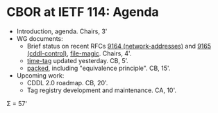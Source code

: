 CBOR at IETF 114: Agenda
========================

* Introduction, agenda. Chairs, 3'
* WG documents:
    * Brief status on recent RFCs [9164 (network-addresses)](https://datatracker.ietf.org/doc/rfc9164/) and [9165 (cddl-control)](https://datatracker.ietf.org/doc/rfc9165/), [file-magic](https://datatracker.ietf.org/doc/draft-ietf-cbor-file-magic/). Chairs, 4'.
    * [time-tag](https://datatracker.ietf.org/doc/draft-ietf-cbor-time-tag/) updated yesterday. CB, 5’.
    * [packed](https://datatracker.ietf.org/doc/draft-ietf-cbor-packed/), including "equivalence principle". CB, 15'.
* Upcoming work:
    * CDDL 2.0 roadmap. CB, 20'.
    * Tag registry development and maintenance. CA, 10'.

Σ = 57'
